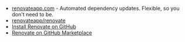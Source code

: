 - [renovateapp.com](https://renovateapp.com/) - Automated dependency updates. Flexible, so you don't need to be.
- [renovateapp/renovate](https://github.com/renovateapp/renovate)
- [Install Renovate on GitHub](https://github.com/apps/renovate)
- [Renovate on GitHub Marketplace](https://github.com/marketplace/renovate)